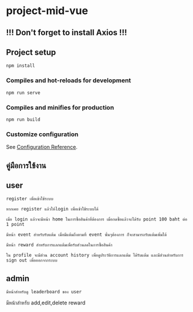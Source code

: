 # project-mid-vue

## !!! Don't forget to install Axios !!!

## Project setup
```
npm install
```

### Compiles and hot-reloads for development
```
npm run serve
```

### Compiles and minifies for production
```
npm run build
```

### Customize configuration
See [Configuration Reference](https://cli.vuejs.org/config/).

## คู่มือการใช้งาน
## user
```
register เพื่อเข้าใช้ระบบ
```
```
หากเคย register แล้วให้login เพื่อเข้าใช้ระบบได้
```
```
เมื่อ login แล้วจะมีหน้า home ในการซื้อสินค้าที่ต้องการ เมื่อกดซื้อแล้วจะได้รับ point 100 baht ต่อ 1 point
```
```
มีหน้า event สำหรับรับแต้ม เมื่อมีแต้มถึงตามที่ event นั้นๆต้องการ ก็จะสามารถรับแต้มเพิ่มได้
```
```
มีหน้า reward สำหรับการแลกแต้มเพื่อรับส่วนลดในการซื้อสินค้า
```
```
ใน profile จะมีส่วน account history เพื่อดูประวัติการแลกแต้ม ได้รับแต้ม และมีส่วนสำหรับการ sign out เพื่อออกจากระบบ
```
## admin
```
มีหน้าสำหรับดู leaderboard ของ user
```
มีหน้าสำหรับ add,edit,delete reward
```